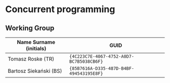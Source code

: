 # Concurrent programming

## Working Group

| Name Surname (initials) | GUID                                     |
| ----------------------- | ---------------------------------------- |
| Tomasz Roske (TR)       | `{4C223C7E-4067-4752-A0D7-BC7B5038CB6F}` |
| Bartosz Siekański (BS)  | `{85B7616A-D335-487D-B4BF-494543195E8F}` |
